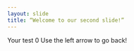 ```yaml
---
layout: slide
title: “Welcome to our second slide!”
---
```

Your test 0
Use the left arrow to go back!
